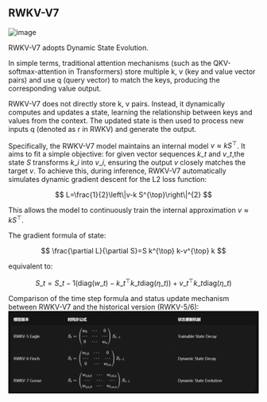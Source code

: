 ## RWKV-V7
![image](https://rwkv.cn/_next/image?url=%2F_next%2Fstatic%2Fmedia%2Frwkv-7-architecture.82025bb4.jpg&w=1200&q=75)

RWKV-V7 adopts Dynamic State Evolution. 

In simple terms, traditional attention mechanisms (such as the QKV-softmax-attention in Transformers) store multiple k, v (key and value vector pairs) and use q (query vector) to match the keys, producing the corresponding value output.

RWKV-V7 does not directly store k, v pairs. Instead, it dynamically computes and updates a state, learning the relationship between keys and values from the context. The updated state is then used to process new inputs q (denoted as r in RWKV) and generate the output.

Specifically, the RWKV-V7 model maintains an internal model $v \approx k S^{\top}$. It aims to fit a simple objective: for given vector sequences $k\_{t}$ and $v\_{t}$,the state $S$ transforms  $k\_{i}$ into $v\_{i}$, ensuring the output $v$ closely matches the target $v$. To achieve this, during inference, RWKV-V7 automatically simulates dynamic gradient descent for the L2 loss function: 

$$
L=\frac{1}{2}\left\|v-k S^{\top}\right\|^{2}
$$

This allows the model to continuously train the internal approximation $v \approx k S^{\top}$.

The gradient formula of state:

$$ 
\frac{\partial L}{\partial S}=S k^{\top} k-v^{\top} k
$$

equivalent to:

$$
S\_{t}=S\_{t-1}\left(\mathrm{diag}\left(w\_{t}\right)-k\_{t}^{\top} k\_{t} \mathrm{diag}\left(\eta\_{t}\right)\right)+v\_{t}^{\top} k\_{t} \mathrm{diag}\left(\eta\_{t}\right)
$$

Comparison of the time step formula and status update mechanism between RWKV-V7 and the historical version (RWKV-5/6):
![image](https://github.com/HanZm521/RWKV-study/blob/main/fig/rwkv7.png)

